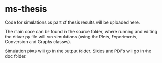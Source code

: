 # ms-thesis

Code for simulations as part of thesis results will be uploaded here.

The main code can be found in the source folder, where running and editing the driver.py file
will run simulations (using the Plots, Experiments, Conversion and Graphs classes).

Simulation plots will go in the output folder. Slides and PDFs will go in the doc folder.
